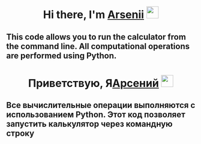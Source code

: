 <h1 align="center">Hi there, I'm <a href="https://github.com/npckek" target="_blank">Arsenii</a> 
<img src="https://github.com/blackcater/blackcater/raw/main/images/Hi.gif" height="32"/></h1>

<h2> This code allows you to run the calculator from the command line. All computational operations are performed using Python.</h2>

<!--<h4>I hope this will help you in your future projects=)</h4>-->

<h1 align="center">Приветствую, Я<a href="https://github.com/npckek" target="_blank">Арсений</a> 
<img src="https://github.com/blackcater/blackcater/raw/main/images/Hi.gif" height="32"/></h1>


<h2> Все вычислительные операции выполняются с использованием Python. Этот код позволяет запустить калькулятор через командную строку </h2>